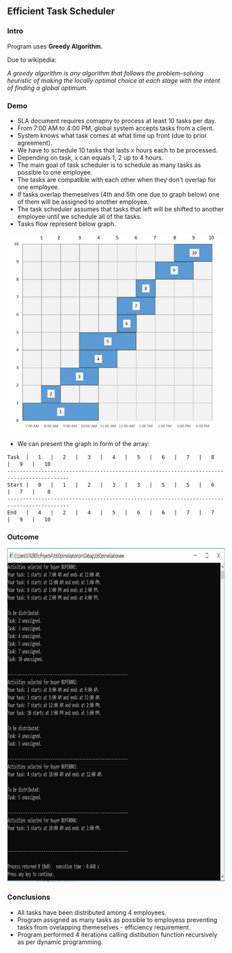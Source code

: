 <h2>Efficient Task Scheduler</h2>

<h3>Intro</h3>
<p>Program uses <b>Greedy Algorithm.</b></p>
<p>Due to wikipedia:</p>
<p><i>A greedy algorithm is any algorithm that follows the problem-solving heuristic of making the locally optimal choice at each stage with the intent of finding a global optimum. </i></p>

<h3>Demo</h3>
<ul>
  <li>SLA document requires comapny to process at least 10 tasks per day.</li>
  <li>From 7:00 AM to 4:00 PM, global system accepts tasks from a client.</li>
  <li>System knows what task comes at what time up front (due to prior agreement).</li>
  <li>We have to schedule 10 tasks that lasts x hours each to be processed.</li>
  <li>Depending on task, x can equals 1, 2 up to 4 hours.</li>
  <li>The main goal of task scheduler is to schedule as many tasks as possible to one employee.</li>
  <li>The tasks are compatible with each other when they don't overlap for one employee.</li>
  <li>If tasks overlap themeselves (4th and 5th one due to graph below) one of them will be assigned to another employee.</li>
  <li>The task scheduler assumes that tasks that left will be shifted to another employee until we schedule all of the tasks.</li>
  <li>Tasks flow represent below graph.</li>
</ul>

<img src="images/tasks-time.JPG" width="500" height="460">

<ul>
  <li>We can present the graph in form of the array:</li>  
</ul>

    Task  |   1   |   2   |   3   |   4   |   5   |   6   |   7   |   8   |   9   |   10
    ------------------------------------------------------------------------------------------
    Start |   0   |   1   |   2   |   3   |   3   |   5   |   5   |   6   |   7   |    8       
    ------------------------------------------------------------------------------------------
    End   |   4   |   2   |   4   |   5   |   6   |   6   |   7   |   7   |   9   |   10   
 
 <h3>Outcome</h3>
 <img src="images/console.JPG" width="850" height="770">
 
 <h3>Conclusions</h3>
 <ul>
  <li>All tasks have been distributed among 4 employees.</li>
  <li>Program assigned as many tasks as possible to employess preventing tasks from ovelapping themeselves - efficiency requirement.</li>
  <li>Program performed 4 iterations calling distibution function recursively as per dynamic programming.</li>
</ul>
